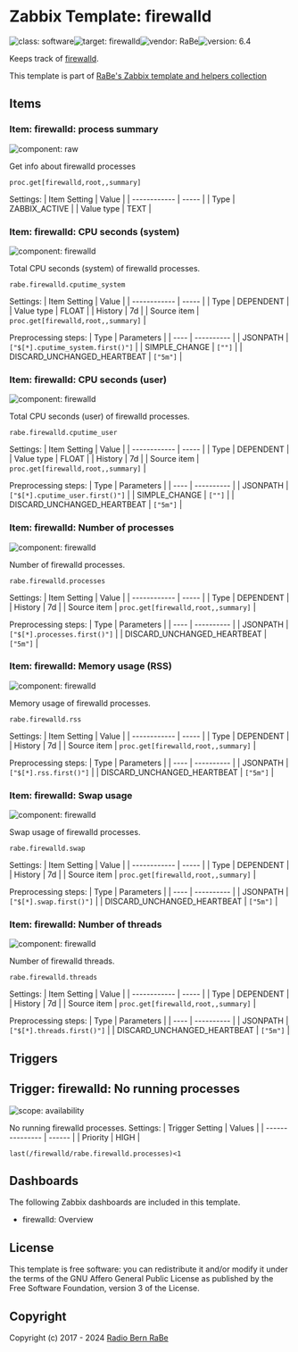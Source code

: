 # Zabbix Template: firewalld

![class: software](https://img.shields.io/badge/class-software-00c9bf)![target: firewalld](https://img.shields.io/badge/target-firewalld-00c9bf)![vendor: RaBe](https://img.shields.io/badge/vendor-RaBe-00c9bf)![version: 6.4](https://img.shields.io/badge/version-6.4-00c9bf)

Keeps track of [firewalld](https://firewalld.org/).

This template is part of [RaBe's Zabbix template and helpers
collection](https://github.com/radiorabe/rabe-zabbix)


## Items

### Item: firewalld: process summary

![component: raw](https://img.shields.io/badge/component-raw-00c9bf)

Get info about firewalld processes

```
proc.get[firewalld,root,,summary]
```

Settings:
| Item Setting | Value |
| ------------ | ----- |
| Type | ZABBIX_ACTIVE |
| Value type | TEXT |

### Item: firewalld: CPU seconds (system)

![component: firewalld](https://img.shields.io/badge/component-firewalld-00c9bf)

Total CPU seconds (system) of firewalld processes.

```
rabe.firewalld.cputime_system
```

Settings:
| Item Setting | Value |
| ------------ | ----- |
| Type | DEPENDENT |
| Value type | FLOAT |
| History | 7d |
| Source item | `proc.get[firewalld,root,,summary]` |

Preprocessing steps:
| Type | Parameters |
| ---- | ---------- |
| JSONPATH | `["$[*].cputime_system.first()"]` |
| SIMPLE_CHANGE | `[""]` |
| DISCARD_UNCHANGED_HEARTBEAT | `["5m"]` |

### Item: firewalld: CPU seconds (user)

![component: firewalld](https://img.shields.io/badge/component-firewalld-00c9bf)

Total CPU seconds (user) of firewalld processes.

```
rabe.firewalld.cputime_user
```

Settings:
| Item Setting | Value |
| ------------ | ----- |
| Type | DEPENDENT |
| Value type | FLOAT |
| History | 7d |
| Source item | `proc.get[firewalld,root,,summary]` |

Preprocessing steps:
| Type | Parameters |
| ---- | ---------- |
| JSONPATH | `["$[*].cputime_user.first()"]` |
| SIMPLE_CHANGE | `[""]` |
| DISCARD_UNCHANGED_HEARTBEAT | `["5m"]` |

### Item: firewalld: Number of processes

![component: firewalld](https://img.shields.io/badge/component-firewalld-00c9bf)

Number of firewalld processes.

```
rabe.firewalld.processes
```

Settings:
| Item Setting | Value |
| ------------ | ----- |
| Type | DEPENDENT |
| History | 7d |
| Source item | `proc.get[firewalld,root,,summary]` |

Preprocessing steps:
| Type | Parameters |
| ---- | ---------- |
| JSONPATH | `["$[*].processes.first()"]` |
| DISCARD_UNCHANGED_HEARTBEAT | `["5m"]` |

### Item: firewalld: Memory usage (RSS)

![component: firewalld](https://img.shields.io/badge/component-firewalld-00c9bf)

Memory usage of firewalld processes.

```
rabe.firewalld.rss
```

Settings:
| Item Setting | Value |
| ------------ | ----- |
| Type | DEPENDENT |
| History | 7d |
| Source item | `proc.get[firewalld,root,,summary]` |

Preprocessing steps:
| Type | Parameters |
| ---- | ---------- |
| JSONPATH | `["$[*].rss.first()"]` |
| DISCARD_UNCHANGED_HEARTBEAT | `["5m"]` |

### Item: firewalld: Swap usage

![component: firewalld](https://img.shields.io/badge/component-firewalld-00c9bf)

Swap usage of firewalld processes.

```
rabe.firewalld.swap
```

Settings:
| Item Setting | Value |
| ------------ | ----- |
| Type | DEPENDENT |
| History | 7d |
| Source item | `proc.get[firewalld,root,,summary]` |

Preprocessing steps:
| Type | Parameters |
| ---- | ---------- |
| JSONPATH | `["$[*].swap.first()"]` |
| DISCARD_UNCHANGED_HEARTBEAT | `["5m"]` |

### Item: firewalld: Number of threads

![component: firewalld](https://img.shields.io/badge/component-firewalld-00c9bf)

Number of firewalld threads.

```
rabe.firewalld.threads
```

Settings:
| Item Setting | Value |
| ------------ | ----- |
| Type | DEPENDENT |
| History | 7d |
| Source item | `proc.get[firewalld,root,,summary]` |

Preprocessing steps:
| Type | Parameters |
| ---- | ---------- |
| JSONPATH | `["$[*].threads.first()"]` |
| DISCARD_UNCHANGED_HEARTBEAT | `["5m"]` |

## Triggers

## Trigger: firewalld: No running processes

![scope: availability](https://img.shields.io/badge/scope-availability-00c9bf)

No running firewalld processes.
Settings:
| Trigger Setting | Values |
| --------------- | ------ |
| Priority | HIGH |

```
last(/firewalld/rabe.firewalld.processes)<1
```

## Dashboards

The following Zabbix dashboards are included in this template.
* firewalld: Overview

## License

This template is free software: you can redistribute it and/or modify it under
the terms of the GNU Affero General Public License as published by the Free
Software Foundation, version 3 of the License.

## Copyright

Copyright (c) 2017 - 2024 [Radio Bern RaBe](http://www.rabe.ch)
